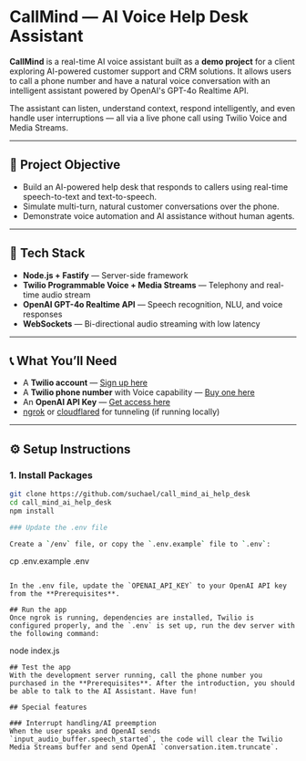 # CallMind — AI Voice Help Desk Assistant

**CallMind** is a real-time AI voice assistant built as a **demo project** for a client exploring AI-powered customer support and CRM solutions. It allows users to call a phone number and have a natural voice conversation with an intelligent assistant powered by OpenAI's GPT-4o Realtime API.

The assistant can listen, understand context, respond intelligently, and even handle user interruptions — all via a live phone call using Twilio Voice and Media Streams.

---

## 🎯 Project Objective

- Build an AI-powered help desk that responds to callers using real-time speech-to-text and text-to-speech.
- Simulate multi-turn, natural customer conversations over the phone.
- Demonstrate voice automation and AI assistance without human agents.

---

## 🧠 Tech Stack

- **Node.js + Fastify** — Server-side framework
- **Twilio Programmable Voice + Media Streams** — Telephony and real-time audio stream
- **OpenAI GPT-4o Realtime API** — Speech recognition, NLU, and voice responses
- **WebSockets** — Bi-directional audio streaming with low latency

---

## 📞 What You’ll Need

- A **Twilio account** — [Sign up here](https://www.twilio.com/try-twilio)
- A **Twilio phone number** with Voice capability — [Buy one here](https://help.twilio.com/articles/223135247)
- An **OpenAI API Key** — [Get access here](https://platform.openai.com/)
- [ngrok](https://ngrok.com/) or [cloudflared](https://developers.cloudflare.com/cloudflare-one/) for tunneling (if running locally)

---

## ⚙️ Setup Instructions

### 1. Install Packages

```bash
git clone https://github.com/suchael/call_mind_ai_help_desk
cd call_mind_ai_help_desk
npm install

### Update the .env file

Create a `/env` file, or copy the `.env.example` file to `.env`:

```
cp .env.example .env
```

In the .env file, update the `OPENAI_API_KEY` to your OpenAI API key from the **Prerequisites**.

## Run the app
Once ngrok is running, dependencies are installed, Twilio is configured properly, and the `.env` is set up, run the dev server with the following command:
```
node index.js
```
## Test the app
With the development server running, call the phone number you purchased in the **Prerequisites**. After the introduction, you should be able to talk to the AI Assistant. Have fun!

## Special features

### Interrupt handling/AI preemption
When the user speaks and OpenAI sends `input_audio_buffer.speech_started`, the code will clear the Twilio Media Streams buffer and send OpenAI `conversation.item.truncate`.